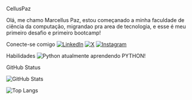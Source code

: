 CellusPaz

Olá, me chamo Marcellus Paz, estou começanado a minha faculdade de ciência da computação, migrandao pra area de tecnologia, e esse é meu primeiro desafio e primeiro bootcamp!


Conecte-se comigo
[![LinkedIn](https://img.shields.io/badge/LinkedIn-0077B5?style=for-the-badge&logo=linkedin&logoColor=white)](https://www.linkedin.com/in/marcellus-paz-4b4926301/)
[![X](https://img.shields.io/badge/X-000?style=for-the-badge&logo=x)](https://x.com/damncellus)
[![Instagram](https://img.shields.io/badge/-Instagram-%23E4405F?style=for-the-badge&logo=instagram&logoColor=white)](https://www.instagram.com/damncellus/)

Habilidades
![Python](https://img.shields.io/badge/python-3670A0?style=for-the-badge&logo=python&logoColor=ffdd54) atualmente aprendendo PYTHON! 

GitHub Status

![GitHub Stats](https://github-readme-stats.vercel.app/api?username=celluspaz&theme=transparent&bg_color=000&border_color=30A3DC&show_icons=true&icon_color=30A3DC&title_color=E94D5F&text_color=FFF)

![Top Langs](https://github-readme-stats-git-masterrstaa-rickstaa.vercel.app/api/top-langs/?username=celluspaz&bg_color=000&border_color=30A3DC&title_color=E94D5F&text_color=FFF)